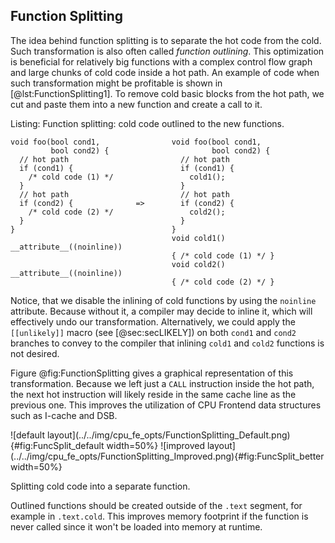## Function Splitting 

The idea behind function splitting is to separate the hot code from the cold. Such transformation is also often called *function outlining*. This optimization is beneficial for relatively big functions with a complex control flow graph and large chunks of cold code inside a hot path. An example of code when such transformation might be profitable is shown in [@lst:FunctionSplitting1]. To remove cold basic blocks from the hot path, we cut and paste them into a new function and create a call to it.

Listing: Function splitting: cold code outlined to the new functions.

~~~~ {#lst:FunctionSplitting1 .cpp}
void foo(bool cond1,                void foo(bool cond1,
         bool cond2) {                       bool cond2) {
  // hot path                         // hot path
  if (cond1) {                        if (cond1) {
    /* cold code (1) */                 cold1(); 
  }                                   }
  // hot path                         // hot path
  if (cond2) {              =>        if (cond2) {
    /* cold code (2) */                 cold2(); 
  }                                   }
}                                   }
                                    void cold1() __attribute__((noinline)) 
                                    { /* cold code (1) */ }
                                    void cold2() __attribute__((noinline))
                                    { /* cold code (2) */ }
~~~~~~~~~~~~~~~~~~~~~~~~~~~~~~~~~~~~~~~~~~~~~~~~~

Notice, that we disable the inlining of cold functions by using the `noinline` attribute. Because without it, a compiler may decide to inline it, which will effectively undo our transformation. Alternatively, we could apply the `[[unlikely]]` macro (see [@sec:secLIKELY]) on both `cond1` and `cond2` branches to convey to the compiler that inlining `cold1` and `cold2` functions is not desired.

Figure @fig:FunctionSplitting gives a graphical representation of this transformation. Because we left just a `CALL` instruction inside the hot path, the next hot instruction will likely reside in the same cache line as the previous one. This improves the utilization of CPU Frontend data structures such as I-cache and DSB.

<div id="fig:FunctionSplitting">
![default layout](../../img/cpu_fe_opts/FunctionSplitting_Default.png){#fig:FuncSplit_default width=50%}
![improved layout](../../img/cpu_fe_opts/FunctionSplitting_Improved.png){#fig:FuncSplit_better width=50%}

Splitting cold code into a separate function.
</div>

Outlined functions should be created outside of the `.text` segment, for example in `.text.cold`. This improves memory footprint if the function is never called since it won't be loaded into memory at runtime.
